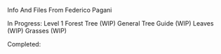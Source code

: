 Info And Files From Federico Pagani

In Progress:
Level 1 Forest Tree (WIP)
General Tree Guide (WIP)
Leaves (WIP)
Grasses (WIP)

Completed: